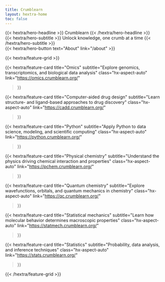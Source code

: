 ```yaml
---
title: Crumblearn
layout: hextra-home
toc: false
---
```


<div class="hx-mt-6 hx-mb-6">
{{< hextra/hero-headline >}}
  Crumblearn
{{< /hextra/hero-headline >}}
</div>

<div class="hx-mb-12">
{{< hextra/hero-subtitle >}}
  Unlock knowledge, one crumb at a time
{{< /hextra/hero-subtitle >}}
</div>

<div class="hx-mb-6">
{{< hextra/hero-button text="About" link="/about" >}}
</div>

{{< hextra/feature-grid >}}

  <!-- {{< hextra/feature-card
    title="Computational biology"
    subtitle="Intersection of computer science, molecular biology, and genetics"
    class="hx-aspect-auto"
    link="https://compbio.crumblearn.org/"
  >}} -->

  {{< hextra/feature-card
    title="Omics"
    subtitle="Explore genomics, transcriptomics, and biological data analysis"
    class="hx-aspect-auto"
    link="https://omics.crumblearn.org/"
  >}}

  {{< hextra/feature-card
    title="Computer-aided drug design"
    subtitle="Learn structure- and ligand-based approaches to drug discovery"
    class="hx-aspect-auto"
    link="https://cadd.crumblearn.org/"
  >}}

  {{< hextra/feature-card
    title="Python"
    subtitle="Apply Python to data science, modeling, and scientific computing"
    class="hx-aspect-auto"
    link="https://python.crumblearn.org/"
  >}}

  {{< hextra/feature-card
    title="Physical chemistry"
    subtitle="Understand the physics driving chemical interaction and properties"
    class="hx-aspect-auto"
    link="https://pchem.crumblearn.org/"
  >}}

  {{< hextra/feature-card
    title="Quantum chemistry"
    subtitle="Explore wavefunctions, orbitals, and quantum mechanics in chemistry"
    class="hx-aspect-auto"
    link="https://qc.crumblearn.org/"
  >}}

  {{< hextra/feature-card
    title="Statistical mechanics"
    subtitle="Learn how molecular behavior determines macroscopic properties"
    class="hx-aspect-auto"
    link="https://statmech.crumblearn.org/"
  >}}

  {{< hextra/feature-card
    title="Statistics"
    subtitle="Probability, data analysis, and inference techniques"
    class="hx-aspect-auto"
    link="https://stats.crumblearn.org/"
  >}}

  <!-- {{< hextra/feature-card
    title="High-performance computing"
    subtitle="Scientific computing on supercomputers"
    class="hx-aspect-auto"
    link="https://hpc.crumblearn.org/"
  >}} -->

  <!-- {{< hextra/feature-card
    title="Software engineering"
    subtitle="Good development practices"
    class="hx-aspect-auto"
    link="https://swe.crumblearn.org/"
  >}} -->

{{< /hextra/feature-grid >}}
